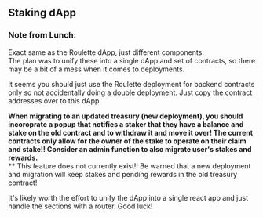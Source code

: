 ## Staking dApp

### Note from Lunch:
Exact same as the Roulette dApp, just different components.  
The plan was to unify these into a single dApp and set of contracts, so there may be a bit of a mess when it comes to deployments. 

It seems you should just use the Roulette deployment for backend contracts only so not accidentally doing a double deployment. Just copy the contract addresses over to this dApp. 

**When migrating to an updated treasury (new deployment), you should incoroprate a popup that notifies a staker that they have a balance and stake on the old contract and to withdraw it and move it over! The current contracts only allow for the owner of the stake to operate on their claim and stake!! Consider an admin function to also migrate user's stakes and rewards.**  
** This feature does not currently exist!! Be warned that a new deployment and migration will keep stakes and pending rewards in the old treasury contract!

It's likely worth the effort to unify the dApp into a single react app and just handle the sections with a router. Good luck!